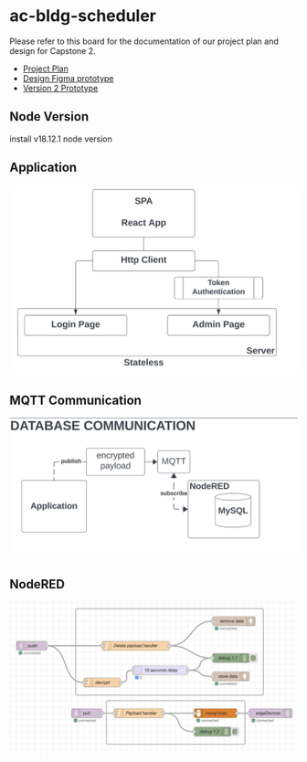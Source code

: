 # ac-bldg-scheduler

Please refer to this board for the documentation of our project plan and design for Capstone 2.

- [Project Plan](https://docs.google.com/document/d/1XnWrhZ1bIinzcsbrz47A5ZVFCcqJuurA/edit?usp=sharing&ouid=115706149544180113982&rtpof=true&sd=true)
- [Design Figma prototype](https://www.figma.com/proto/Vw6dqVHkMgYLZHV0hYrxIv/Airconnect-Automated-Holiday-Schedule-Web-App?node-id=78-10&starting-point-node-id=78%3A10&mode=design&t=6J8SUCdzGcdbFgdG-1)
- [Version 2 Prototype](https://www.figma.com/proto/ogxWH9iXiOSwCzgBKocTBo/Airconnect-Automated-Holiday-Schedule-Web-App-(version-2)?node-id=78-10&starting-point-node-id=78%3A10)




## Node Version
install v18.12.1 node version

## Application
![Milestone](frontend/mernapp.png)

## MQTT Communication
![Milestone](frontend/DBCOMM.png)

## NodeRED
![Milestone](frontend/NODERED.png)
